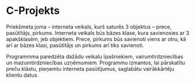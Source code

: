 # C-Projekts

Priekšmeta joma – interneta veikals, kurš saturēs 3 objektus – prece, pasūtītājs, pirkums. Interneta veikals būs bāzes klase, kura savienosies ar 3 apakšklasēm, jeb objektiem. Prece, pirkums būs savienoti viens ar otru, kā arī ar bāzes klasi, pasūtītājs un pirkums arī tiks savienoti.

Programmma paredzēta dažādu veikalu īpašniekiem, vairumtirdzniecības un mazumtirdzniecības uzņēmumiem. Programmu izmantos, lai pārskatītu preču klāstu, pieņemtu interneta pasūtījumus, saglabātu vairākkārtēju klientu datus.